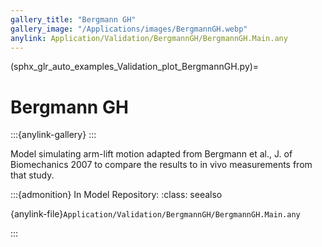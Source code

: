 ```yaml
---
gallery_title: "Bergmann GH"
gallery_image: "/Applications/images/BergmannGH.webp"
anylink: Application/Validation/BergmannGH/BergmannGH.Main.any
---
```


(sphx_glr_auto_examples_Validation_plot_BergmannGH.py)=

# Bergmann GH

:::{anylink-gallery} 
:::


Model simulating arm-lift motion adapted from Bergmann et al., J. of
Biomechanics 2007 to compare the results to in vivo measurements from that
study.



:::{admonition} In Model Repository:
:class: seealso

{anylink-file}`Application/Validation/BergmannGH/BergmannGH.Main.any`

:::

